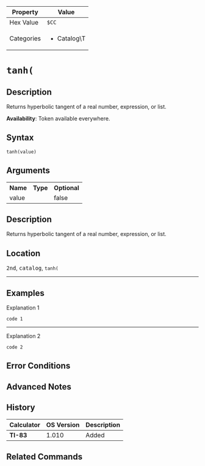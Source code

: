 | Property      | Value |
|---------------|-------|
| Hex Value     | `$CC`|
| Categories    | <ul><li>Catalog\T</li></ul> |

# `tanh(`

## Description
Returns hyperbolic tangent of a real number, expression, or list.


<b>Availability</b>: Token available everywhere.

## Syntax
`tanh(value)`

## Arguments
<table>
<tr><th>Name</th><th>Type</th><th>Optional</th></tr>

<tr><td>value</td><td></td><td>false</td></tr>

</table>

## Description
Returns hyperbolic tangent of a real number, expression, or list.

## Location
<kbd>2nd</kbd>, <kbd>catalog</kbd>, `tanh(`
<hr>

## Examples

Explanation 1
```ti-basic
code 1
```
---
Explanation 2
```ti-basic
code 2
```

## Error Conditions


## Advanced Notes


## History
| Calculator | OS Version | Description |
|------------|------------|-------------|
| <b>TI-83</b> | 1.010 | Added

## Related Commands

    